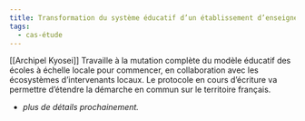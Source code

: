 ```yaml
---
title: Transformation du système éducatif d’un établissement d’enseignement supérieur
tags:
  - cas-étude
---
```


[[Archipel Kyosei]] Travaille à la mutation complète du modèle éducatif des écoles à échelle locale pour commencer, en collaboration avec les écosystèmes d’intervenants locaux. Le protocole en cours d’écriture va permettre d’étendre la démarche en commun sur le territoire français.

+ *plus de détails prochainement.*

